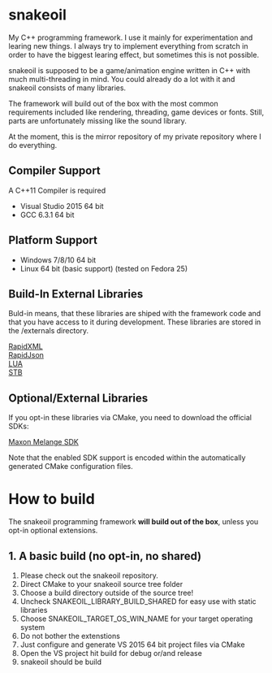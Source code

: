 # snakeoil
My C++ programming framework. I use it mainly for experimentation and learing new things. I always try to implement everything from scratch in order to have the biggest learing effect, but sometimes this is not possible.

snakeoil is supposed to be a game/animation engine written in C++ with much multi-threading in mind. You could already do a lot with it and snakeoil consists of many libraries.

The framework will build out of the box with the most common requirements included like rendering, threading, game devices or fonts. Still, parts are unfortunately missing like the sound library.

At the moment, this is the mirror repository of my private repository where I do everything.

## Compiler Support

A C++11 Compiler is required

- Visual Studio 2015 64 bit
- GCC 6.3.1 64 bit

## Platform Support

- Windows 7/8/10 64 bit
- Linux 64 bit (basic support) (tested on Fedora 25)

## Build-In External Libraries

Buld-in means, that these libraries are shiped with the framework code and that you have access to it during development. These libraries are stored in the /externals directory.

[RapidXML](http://rapidxml.sourceforge.net/)  
[RapidJson](http://rapidjson.org/)  
[LUA](https://www.lua.org/)  
[STB](https://github.com/nothings/stb)  

## Optional/External Libraries

If you opt-in these libraries via CMake, you need to download the official SDKs:

[Maxon Melange SDK](https://developers.maxon.net/)  

Note that the enabled SDK support is encoded within the automatically generated CMake configuration files.

# How to build

The snakeoil programming framework **will build out of the box**, unless you opt-in optional extensions.

## 1. A basic build (no opt-in, no shared)

1. Please check out the snakeoil repository. 
2. Direct CMake to your snakeoil source tree folder
3. Choose a build directory outside of the source tree!
4. Uncheck SNAKEOIL_LIBRARY_BUILD_SHARED for easy use with static libraries
5. Choose SNAKEOIL_TARGET_OS_WIN_NAME for your target operating system
6. Do not bother the extenstions 
7. Just configure and generate VS 2015 64 bit project files via CMake
8. Open the VS project hit build for debug or/and release
9. snakeoil should be build
